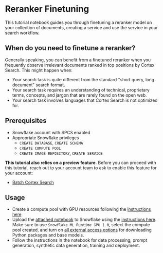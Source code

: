 # Reranker Finetuning 

This tutorial notebook guides you through finetuning a reranker model on your collection of documents, creating a service and use the service in your search workflow.

## When do you need to finetune a reranker?

Generally speaking, you can benefit from a finetuned reranker when you frequently observe irrelevant documents ranked in top positions by Cortex Search. This might happen when:
- Your search task is quite different from the standard "short query, long document" search format.
- Your search task requires an understanding of technical, proprietary terms, concepts, and jargon that are rarely found on the open web.
- Your search task involves languages that Cortex Search is not optimized for.

## Prerequisites

- Snowflake account with SPCS enabled
- Appropriate Snowflake privileges
  - `CREATE DATABASE`, `CREATE SCHEMA`
  - `CREATE COMPUTE POOL`
  - `CREATE IMAGE REPOSITORY`, `CREATE SERVICE`

**This tutorial also relies on a preview feature.** Before you can proceed with this tutorial, reach out to your account team to ask to enable this feature for your account:
  - [Batch Cortex Search](https://docs.snowflake.com/LIMITEDACCESS/cortex-search/batch-cortex-search)


## Usage
- Create a compute pool with GPU resources following the [instructions here](https://docs.snowflake.com/en/sql-reference/sql/create-compute-pool)
- Upload the [attached notebook](../10_reranker_finetuning/reranker_finetuning.ipynb) to Snowflake using the [instructions here](https://docs.snowflake.com/en/user-guide/ui-snowsight/notebooks-create#create-a-new-notebook). Make sure to use `Snowflake ML Runtime GPU 1.0`, select the compute pool created, and turn on [all external access options](https://docs.snowflake.com/en/user-guide/ui-snowsight/notebooks-external-access) for downloading Python packages and base models.
- Follow the instructions in the notebook for data processing, prompt generation, synthetic data generation, training and deployment.